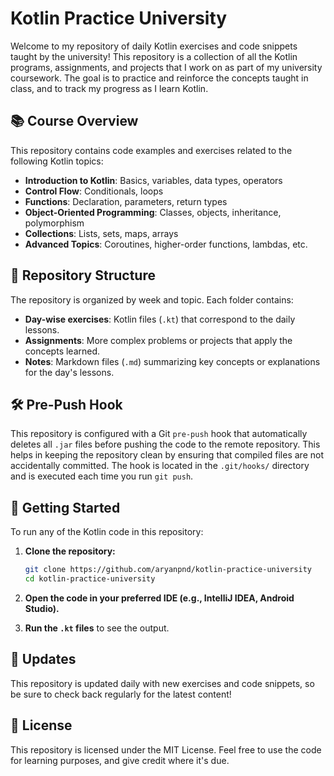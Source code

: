 # Kotlin Practice University

Welcome to my repository of daily Kotlin exercises and code snippets taught by the university! This repository is a collection of all the Kotlin programs, assignments, and projects that I work on as part of my university coursework. The goal is to practice and reinforce the concepts taught in class, and to track my progress as I learn Kotlin.

## 📚 Course Overview

This repository contains code examples and exercises related to the following Kotlin topics:

- **Introduction to Kotlin**: Basics, variables, data types, operators
- **Control Flow**: Conditionals, loops
- **Functions**: Declaration, parameters, return types
- **Object-Oriented Programming**: Classes, objects, inheritance, polymorphism
- **Collections**: Lists, sets, maps, arrays
- **Advanced Topics**: Coroutines, higher-order functions, lambdas, etc.

## 📂 Repository Structure

The repository is organized by week and topic. Each folder contains:

- **Day-wise exercises**: Kotlin files (`.kt`) that correspond to the daily lessons.
- **Assignments**: More complex problems or projects that apply the concepts learned.
- **Notes**: Markdown files (`.md`) summarizing key concepts or explanations for the day's lessons.

## 🛠️ Pre-Push Hook

This repository is configured with a Git `pre-push` hook that automatically deletes all `.jar` files before pushing the code to the remote repository. This helps in keeping the repository clean by ensuring that compiled files are not accidentally committed. The hook is located in the `.git/hooks/` directory and is executed each time you run `git push`.

## 🚀 Getting Started

To run any of the Kotlin code in this repository:

1. **Clone the repository:**
   ```bash
   git clone https://github.com/aryanpnd/kotlin-practice-university
   cd kotlin-practice-university
   ```

2. **Open the code in your preferred IDE (e.g., IntelliJ IDEA, Android Studio).**

3. **Run the `.kt` files** to see the output.

## 🔄 Updates

This repository is updated daily with new exercises and code snippets, so be sure to check back regularly for the latest content!

## 📝 License

This repository is licensed under the MIT License. Feel free to use the code for learning purposes, and give credit where it's due.

